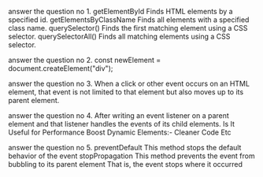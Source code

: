 answer the question no 1.
getElementById
Finds HTML elements by a specified id.
getElementsByClassName
Finds all elements with a specified class name.
querySelector()
Finds the first matching element using a CSS selector.
querySelectorAll()
Finds all matching elements using a CSS selector.

answer the question no 2.
const newElement = document.createElement("div"); 

answer the question no 3. 
When a click or other event occurs on an HTML element, that event is not limited to that element but also moves up to its parent element.


answer the question no 4.
After writing an event listener on a parent element and that listener handles the 
events of its child elements. 
Is It Useful for 
Performance Boost Dynamic Elements:- Cleaner Code Etc

answer the question no 5.
preventDefault
This method stops the default behavior of the event
stopPropagation
This method prevents the event from bubbling to its parent element
That is, the event stops where it occurred
